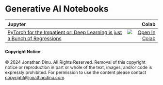 # Generative AI Notebooks

| Jupyter | Colab |
|:---|--:|
|[PyTorch for the Impatient or: Deep Learning is just a Bunch of Regressions](notebooks/pytorch_for_the_impatient.ipynb)| [![Open In Colab](https://colab.research.google.com/assets/colab-badge.svg)](https://colab.research.google.com/github/jonathandinu/generative-ai-notebooks/blob/main/notebooks/pytorch_for_the_impatient.ipynb)|

#### Copyright Notice

©️ 2024 Jonathan Dinu. All Rights Reserved. Removal of this copyright notice or reproduction in part or whole of the text, images, and/or code is expressly prohibited. For permission to use the content please contact copyright@jonathandinu.com.
